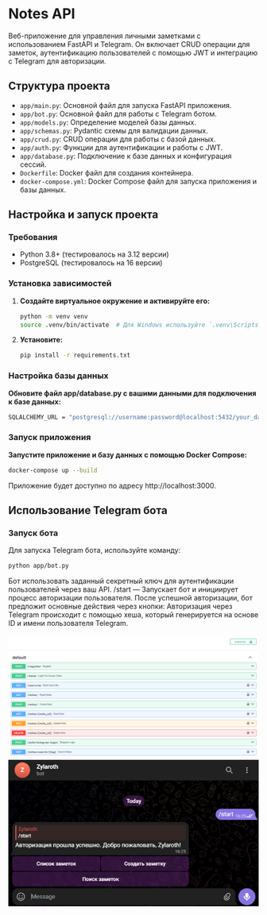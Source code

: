 # Notes API

Веб-приложение для управления личными заметками с использованием FastAPI и Telegram. Он включает CRUD операции для заметок, аутентификацию пользователей с помощью JWT и интеграцию с Telegram для авторизации.

## Структура проекта

- `app/main.py`: Основной файл для запуска FastAPI приложения.
- `app/bot.py`: Основной файл для работы с Telegram ботом.
- `app/models.py`: Определение моделей базы данных.
- `app/schemas.py`: Pydantic схемы для валидации данных.
- `app/crud.py`: CRUD операции для работы с базой данных.
- `app/auth.py`: Функции для аутентификации и работы с JWT.
- `app/database.py`: Подключение к базе данных и конфигурация сессий.
- `Dockerfile`: Docker файл для создания контейнера.
- `docker-compose.yml`: Docker Compose файл для запуска приложения и базы данных.

## Настройка и запуск проекта

### Требования

- Python 3.8+ (тестировалось на 3.12 версии)
- PostgreSQL (тестировалось на 16 версии)

### Установка зависимостей

1. **Создайте виртуальное окружение и активируйте его:**

   ```bash
   python -m venv venv
   source .venv/bin/activate  # Для Windows используйте `.venv\Scripts\activate`
   ```

2. **Установите:**

   ```bash
   pip install -r requirements.txt
   ```

### Настройка базы данных
**Обновите файл app/database.py с вашими данными для подключения к базе данных:**

   ```bash
   SQLALCHEMY_URL = "postgresql://username:password@localhost:5432/your_database"
   ```

### Запуск приложения
**Запустите приложение и базу данных с помощью Docker Compose:**

   ```bash
   docker-compose up --build
   ```

Приложение будет доступно по адресу http://localhost:3000.


## Использование Telegram бота
### Запуск бота
Для запуска Telegram бота, используйте команду:

   ```bash
   python app/bot.py
   ```

Бот использовать заданный секретный ключ для аутентификации пользователей через ваш API.
/start — Запускает бот и инициирует процесс авторизации пользователя. После успешной авторизации, бот предложит основные действия через кнопки:
Авторизация через Telegram происходит с помощью хеша, который генерируется на основе ID и имени пользователя Telegram.

![screen_1](images/Screenshot162320.png)
![screen_2](images/Screenshot162605.png)
